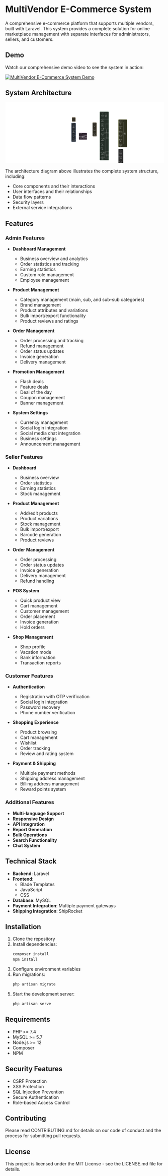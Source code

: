 # MultiVendor E-Commerce System

A comprehensive e-commerce platform that supports multiple vendors, built with Laravel. This system provides a complete solution for online marketplace management with separate interfaces for administrators, sellers, and customers.

## Demo
Watch our comprehensive demo video to see the system in action:

[![MultiVendor E-Commerce System Demo](https://img.youtube.com/vi/YOUR_VIDEO_ID/0.jpg)](https://www.youtube.com/watch?v=YOUR_VIDEO_ID)

## System Architecture
![System Architecture Diagram](architecture-diagram.png)

The architecture diagram above illustrates the complete system structure, including:
- Core components and their interactions
- User interfaces and their relationships
- Data flow patterns
- Security layers
- External service integrations

## Features

### Admin Features
- **Dashboard Management**
  - Business overview and analytics
  - Order statistics and tracking
  - Earning statistics
  - Custom role management
  - Employee management

- **Product Management**
  - Category management (main, sub, and sub-sub categories)
  - Brand management
  - Product attributes and variations
  - Bulk import/export functionality
  - Product reviews and ratings

- **Order Management**
  - Order processing and tracking
  - Refund management
  - Order status updates
  - Invoice generation
  - Delivery management

- **Promotion Management**
  - Flash deals
  - Feature deals
  - Deal of the day
  - Coupon management
  - Banner management

- **System Settings**
  - Currency management
  - Social login integration
  - Social media chat integration
  - Business settings
  - Announcement management

### Seller Features
- **Dashboard**
  - Business overview
  - Order statistics
  - Earning statistics
  - Stock management

- **Product Management**
  - Add/edit products
  - Product variations
  - Stock management
  - Bulk import/export
  - Barcode generation
  - Product reviews

- **Order Management**
  - Order processing
  - Order status updates
  - Invoice generation
  - Delivery management
  - Refund handling

- **POS System**
  - Quick product view
  - Cart management
  - Customer management
  - Order placement
  - Invoice generation
  - Hold orders

- **Shop Management**
  - Shop profile
  - Vacation mode
  - Bank information
  - Transaction reports

### Customer Features
- **Authentication**
  - Registration with OTP verification
  - Social login integration
  - Password recovery
  - Phone number verification

- **Shopping Experience**
  - Product browsing
  - Cart management
  - Wishlist
  - Order tracking
  - Review and rating system

- **Payment & Shipping**
  - Multiple payment methods
  - Shipping address management
  - Billing address management
  - Reward points system

### Additional Features
- **Multi-language Support**
- **Responsive Design**
- **API Integration**
- **Report Generation**
- **Bulk Operations**
- **Search Functionality**
- **Chat System**

## Technical Stack
- **Backend**: Laravel
- **Frontend**: 
  - Blade Templates
  - JavaScript
  - CSS
- **Database**: MySQL
- **Payment Integration**: Multiple payment gateways
- **Shipping Integration**: ShipRocket

## Installation
1. Clone the repository
2. Install dependencies:
   ```bash
   composer install
   npm install
   ```
3. Configure environment variables
4. Run migrations:
   ```bash
   php artisan migrate
   ```
5. Start the development server:
   ```bash
   php artisan serve
   ```

## Requirements
- PHP >= 7.4
- MySQL >= 5.7
- Node.js >= 12
- Composer
- NPM

## Security Features
- CSRF Protection
- XSS Protection
- SQL Injection Prevention
- Secure Authentication
- Role-based Access Control

## Contributing
Please read CONTRIBUTING.md for details on our code of conduct and the process for submitting pull requests.

## License
This project is licensed under the MIT License - see the LICENSE.md file for details.
